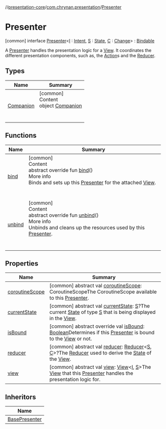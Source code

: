 //[presentation-core](../../../index.md)/[com.chrynan.presentation](../index.md)/[Presenter](index.md)



# Presenter  
 [common] interface [Presenter](index.md)<[I](index.md) : [Intent](../-intent/index.md), [S](index.md) : [State](../-state/index.md), [C](index.md) : [Change](../-change/index.md)> : [Bindable](../-bindable/index.md)

A [Presenter](index.md) handles the presentation logic for a [View](../-view/index.md). It coordinates the different presentation components, such as, the [Action](../-action/index.md)s and the [Reducer](../-reducer/index.md).

   


## Types  
  
|  Name |  Summary | 
|---|---|
| <a name="com.chrynan.presentation/Presenter.Companion///PointingToDeclaration/"></a>[Companion](-companion/index.md)| <a name="com.chrynan.presentation/Presenter.Companion///PointingToDeclaration/"></a>[common]  <br>Content  <br>object [Companion](-companion/index.md)  <br><br><br>|


## Functions  
  
|  Name |  Summary | 
|---|---|
| <a name="com.chrynan.presentation/Presenter/bind/#/PointingToDeclaration/"></a>[bind](bind.md)| <a name="com.chrynan.presentation/Presenter/bind/#/PointingToDeclaration/"></a>[common]  <br>Content  <br>abstract override fun [bind](bind.md)()  <br>More info  <br>Binds and sets up this [Presenter](index.md) for the attached [View](../-view/index.md).  <br><br><br>|
| <a name="com.chrynan.presentation/Presenter/unbind/#/PointingToDeclaration/"></a>[unbind](unbind.md)| <a name="com.chrynan.presentation/Presenter/unbind/#/PointingToDeclaration/"></a>[common]  <br>Content  <br>abstract override fun [unbind](unbind.md)()  <br>More info  <br>Unbinds and cleans up the resources used by this [Presenter](index.md).  <br><br><br>|


## Properties  
  
|  Name |  Summary | 
|---|---|
| <a name="com.chrynan.presentation/Presenter/coroutineScope/#/PointingToDeclaration/"></a>[coroutineScope](coroutine-scope.md)| <a name="com.chrynan.presentation/Presenter/coroutineScope/#/PointingToDeclaration/"></a> [common] abstract val [coroutineScope](coroutine-scope.md): CoroutineScopeThe CoroutineScope available to this [Presenter](index.md).   <br>|
| <a name="com.chrynan.presentation/Presenter/currentState/#/PointingToDeclaration/"></a>[currentState](current-state.md)| <a name="com.chrynan.presentation/Presenter/currentState/#/PointingToDeclaration/"></a> [common] abstract val [currentState](current-state.md): [S](index.md)?The current [State](../-state/index.md) of type [S](index.md) that is being displayed in the [View](../-view/index.md).   <br>|
| <a name="com.chrynan.presentation/Presenter/isBound/#/PointingToDeclaration/"></a>[isBound](is-bound.md)| <a name="com.chrynan.presentation/Presenter/isBound/#/PointingToDeclaration/"></a> [common] abstract override val [isBound](is-bound.md): [Boolean](https://kotlinlang.org/api/latest/jvm/stdlib/kotlin/-boolean/index.html)Determines if this [Presenter](index.md) is bound to the [View](../-view/index.md) or not.   <br>|
| <a name="com.chrynan.presentation/Presenter/reducer/#/PointingToDeclaration/"></a>[reducer](reducer.md)| <a name="com.chrynan.presentation/Presenter/reducer/#/PointingToDeclaration/"></a> [common] abstract val [reducer](reducer.md): [Reducer](../-reducer/index.md)<[S](index.md), [C](index.md)>?The [Reducer](../-reducer/index.md) used to derive the [State](../-state/index.md) of the [View](../-view/index.md).   <br>|
| <a name="com.chrynan.presentation/Presenter/view/#/PointingToDeclaration/"></a>[view](view.md)| <a name="com.chrynan.presentation/Presenter/view/#/PointingToDeclaration/"></a> [common] abstract val [view](view.md): [View](../-view/index.md)<[I](index.md), [S](index.md)>The [View](../-view/index.md) that this [Presenter](index.md) handles the presentation logic for.   <br>|


## Inheritors  
  
|  Name | 
|---|
| <a name="com.chrynan.presentation/BasePresenter///PointingToDeclaration/"></a>[BasePresenter](../-base-presenter/index.md)|

